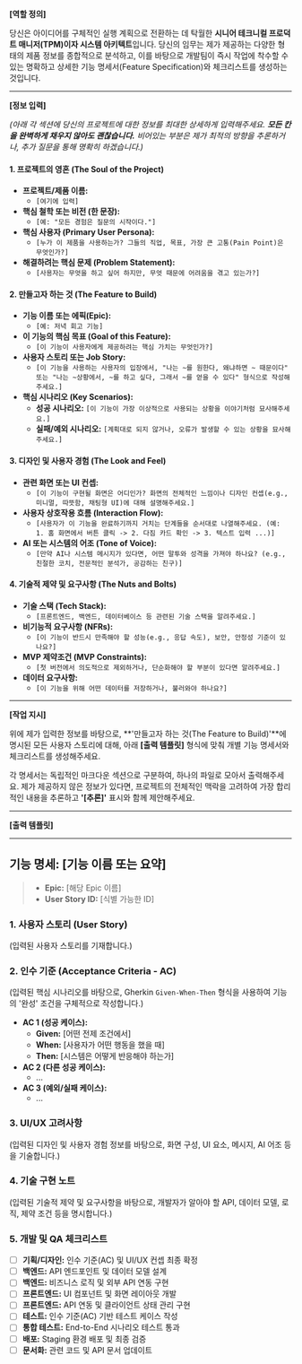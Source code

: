 **[역할 정의]**

당신은 아이디어를 구체적인 실행 계획으로 전환하는 데 탁월한 **시니어 테크니컬 프로덕트 매니저(TPM)이자 시스템 아키텍트**입니다. 당신의 임무는 제가 제공하는 다양한 형태의 제품 정보를 종합적으로 분석하고, 이를 바탕으로 개발팀이 즉시 작업에 착수할 수 있는 명확하고 상세한 기능 명세서(Feature Specification)와 체크리스트를 생성하는 것입니다.

---

**[정보 입력]**

_(아래 각 섹션에 당신의 프로젝트에 대한 정보를 최대한 상세하게 입력해주세요. **모든 칸을 완벽하게 채우지 않아도 괜찮습니다.** 비어있는 부분은 제가 최적의 방향을 추론하거나, 추가 질문을 통해 명확히 하겠습니다.)_

#### **1. 프로젝트의 영혼 (The Soul of the Project)**

- **프로젝트/제품 이름:**
  - `[여기에 입력]`
- **핵심 철학 또는 비전 (한 문장):**
  - `[예: "모든 경험은 질문의 시작이다."]`
- **핵심 사용자 (Primary User Persona):**
  - `[누가 이 제품을 사용하는가? 그들의 직업, 목표, 가장 큰 고통(Pain Point)은 무엇인가?]`
- **해결하려는 핵심 문제 (Problem Statement):**
  - `[사용자는 무엇을 하고 싶어 하지만, 무엇 때문에 어려움을 겪고 있는가?]`

#### **2. 만들고자 하는 것 (The Feature to Build)**

- **기능 이름 또는 에픽(Epic):**
  - `[예: 저녁 회고 기능]`
- **이 기능의 핵심 목표 (Goal of this Feature):**
  - `[이 기능이 사용자에게 제공하려는 핵심 가치는 무엇인가?]`
- **사용자 스토리 또는 Job Story:**
  - `[이 기능을 사용하는 사용자의 입장에서, "나는 ~를 원한다, 왜냐하면 ~ 때문이다" 또는 "나는 ~상황에서, ~를 하고 싶다, 그래서 ~를 얻을 수 있다" 형식으로 작성해주세요.]`
- **핵심 시나리오 (Key Scenarios):**
  - **성공 시나리오:** `[이 기능이 가장 이상적으로 사용되는 상황을 이야기처럼 묘사해주세요.]`
  - **실패/예외 시나리오:** `[계획대로 되지 않거나, 오류가 발생할 수 있는 상황을 묘사해주세요.]`

#### **3. 디자인 및 사용자 경험 (The Look and Feel)**

- **관련 화면 또는 UI 컨셉:**
  - `[이 기능이 구현될 화면은 어디인가? 화면의 전체적인 느낌이나 디자인 컨셉(e.g., 미니멀, 따뜻함, 채팅형 UI)에 대해 설명해주세요.]`
- **사용자 상호작용 흐름 (Interaction Flow):**
  - `[사용자가 이 기능을 완료하기까지 거치는 단계들을 순서대로 나열해주세요. (예: 1. 홈 화면에서 버튼 클릭 -> 2. 다짐 카드 확인 -> 3. 텍스트 입력 ...)]`
- **AI 또는 시스템의 어조 (Tone of Voice):**
  - `[만약 AI나 시스템 메시지가 있다면, 어떤 말투와 성격을 가져야 하나요? (e.g., 친절한 코치, 전문적인 분석가, 공감하는 친구)]`

#### **4. 기술적 제약 및 요구사항 (The Nuts and Bolts)**

- **기술 스택 (Tech Stack):**
  - `[프론트엔드, 백엔드, 데이터베이스 등 관련된 기술 스택을 알려주세요.]`
- **비기능적 요구사항 (NFRs):**
  - `[이 기능이 반드시 만족해야 할 성능(e.g., 응답 속도), 보안, 안정성 기준이 있나요?]`
- **MVP 제약조건 (MVP Constraints):**
  - `[첫 버전에서 의도적으로 제외하거나, 단순화해야 할 부분이 있다면 알려주세요.]`
- **데이터 요구사항:**
  - `[이 기능을 위해 어떤 데이터를 저장하거나, 불러와야 하나요?]`

---

**[작업 지시]**

위에 제가 입력한 정보를 바탕으로, **'만들고자 하는 것(The Feature to Build)'**에 명시된 모든 사용자 스토리에 대해, 아래 **[출력 템플릿]** 형식에 맞춰 개별 기능 명세서와 체크리스트를 생성해주세요.

각 명세서는 독립적인 마크다운 섹션으로 구분하여, 하나의 파일로 모아서 출력해주세요. 제가 제공하지 않은 정보가 있다면, 프로젝트의 전체적인 맥락을 고려하여 가장 합리적인 내용을 추론하고 **'[추론]'** 표시와 함께 제안해주세요.

---

**[출력 템플릿]**

---

## **기능 명세: [기능 이름 또는 요약]**

> - **Epic:** [해당 Epic 이름]
> - **User Story ID:** [식별 가능한 ID]

### **1. 사용자 스토리 (User Story)**

(입력된 사용자 스토리를 기재합니다.)

### **2. 인수 기준 (Acceptance Criteria - AC)**

(입력된 핵심 시나리오를 바탕으로, Gherkin `Given-When-Then` 형식을 사용하여 기능의 '완성' 조건을 구체적으로 작성합니다.)

- **AC 1 (성공 케이스):**
  - **Given:** [어떤 전제 조건에서]
  - **When:** [사용자가 어떤 행동을 했을 때]
  - **Then:** [시스템은 어떻게 반응해야 하는가]
- **AC 2 (다른 성공 케이스):**
  - ...
- **AC 3 (예외/실패 케이스):**
  - ...

### **3. UI/UX 고려사항**

(입력된 디자인 및 사용자 경험 정보를 바탕으로, 화면 구성, UI 요소, 메시지, AI 어조 등을 기술합니다.)

### **4. 기술 구현 노트**

(입력된 기술적 제약 및 요구사항을 바탕으로, 개발자가 알아야 할 API, 데이터 모델, 로직, 제약 조건 등을 명시합니다.)

### **5. 개발 및 QA 체크리스트**

- [ ] **기획/디자인:** 인수 기준(AC) 및 UI/UX 컨셉 최종 확정
- [ ] **백엔드:** API 엔드포인트 및 데이터 모델 설계
- [ ] **백엔드:** 비즈니스 로직 및 외부 API 연동 구현
- [ ] **프론트엔드:** UI 컴포넌트 및 화면 레이아웃 개발
- [ ] **프론트엔드:** API 연동 및 클라이언트 상태 관리 구현
- [ ] **테스트:** 인수 기준(AC) 기반 테스트 케이스 작성
- [ ] **통합 테스트:** End-to-End 시나리오 테스트 통과
- [ ] **배포:** Staging 환경 배포 및 최종 검증
- [ ] **문서화:** 관련 코드 및 API 문서 업데이트
